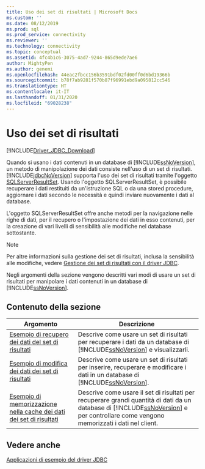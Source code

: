 ```yaml
---
title: Uso dei set di risultati | Microsoft Docs
ms.custom: ''
ms.date: 08/12/2019
ms.prod: sql
ms.prod_service: connectivity
ms.reviewer: ''
ms.technology: connectivity
ms.topic: conceptual
ms.assetid: 4fc4b1c6-3075-4ad7-9244-865d9ede7ae6
author: MightyPen
ms.author: genemi
ms.openlocfilehash: 44eac2fbcc156b3591bdf02fd00ff0d6bd19366b
ms.sourcegitcommit: b78f7ab9281f570b87f96991ebd9a095812cc546
ms.translationtype: HT
ms.contentlocale: it-IT
ms.lasthandoff: 01/31/2020
ms.locfileid: "69028238"
---
```

# <a name="working-with-result-sets"></a>Uso dei set di risultati

[!INCLUDE[Driver_JDBC_Download](../../../includes/driver_jdbc_download.md)]

Quando si usano i dati contenuti in un database di [!INCLUDE[ssNoVersion](../../../includes/ssnoversion-md.md)], un metodo di manipolazione dei dati consiste nell'uso di un set di risultati. [!INCLUDE[jdbcNoVersion](../../../includes/jdbcnoversion_md.md)] supporta l'uso dei set di risultati tramite l'oggetto [SQLServerResultSet](../../../connect/jdbc/reference/sqlserverresultset-class.md). Usando l'oggetto SQLServerResultSet, è possibile recuperare i dati restituiti da un'istruzione SQL o da una stored procedure, aggiornare i dati secondo le necessità e quindi inviare nuovamente i dati al database.  
  
L'oggetto SQLServerResultSet offre anche metodi per la navigazione nelle righe di dati, per il recupero o l'impostazione dei dati in esso contenuti, per la creazione di vari livelli di sensibilità alle modifiche nel database sottostante.  
  
> [!NOTE]  
> Per altre informazioni sulla gestione dei set di risultati, inclusa la sensibilità alle modifiche, vedere [Gestione dei set di risultati con il driver JDBC](../../../connect/jdbc/managing-result-sets-with-the-jdbc-driver.md).  
  
Negli argomenti della sezione vengono descritti vari modi di usare un set di risultati per manipolare i dati contenuti in un database di [!INCLUDE[ssNoVersion](../../../includes/ssnoversion-md.md)].  
  
## <a name="in-this-section"></a>Contenuto della sezione  
  
| Argomento                                                                                           | Descrizione                                                                                                                                                                                             |
| ----------------------------------------------------------------------------------------------- | ------------------------------------------------------------------------------------------------------------------------------------------------------------------------------------------------------- |
| [Esempio di recupero dei dati del set di risultati](../../../connect/jdbc/code-samples/retrieving-result-set-data-sample.md) | Descrive come usare un set di risultati per recuperare i dati da un database di [!INCLUDE[ssNoVersion](../../../includes/ssnoversion-md.md)] e visualizzarli.                                                         |
| [Esempio di modifica dei dati dei set di risultati](../../../connect/jdbc/code-samples/modifying-result-set-data-sample.md)   | Descrive come usare un set di risultati per inserire, recuperare e modificare i dati in un database di [!INCLUDE[ssNoVersion](../../../includes/ssnoversion-md.md)].                                                      |
| [Esempio di memorizzazione nella cache dei dati dei set di risultati](../../../connect/jdbc/code-samples/caching-result-set-data-sample.md)       | Descrive come usare il set di risultati per recuperare grandi quantità di dati da un database di [!INCLUDE[ssNoVersion](../../../includes/ssnoversion-md.md)] e per controllare come vengono memorizzati i dati nel client. |
  
## <a name="see-also"></a>Vedere anche  

[Applicazioni di esempio del driver JDBC](../../../connect/jdbc/code-samples/sample-jdbc-driver-applications.md)  
  
